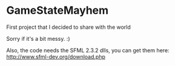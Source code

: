 # GameStateMayhem
First project that I decided to share with the world

Sorry if it's a bit messy. :)

Also, the code needs the SFML 2.3.2 dlls, you can get them here:
http://www.sfml-dev.org/download.php
